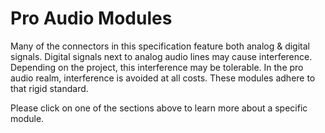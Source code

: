 # Pro Audio Modules
Many of the connectors in this specification feature both analog & digital
signals. Digital signals next to analog audio lines may cause interference.
Depending on the project, this interference may be tolerable. In the pro
audio realm, interference is avoided at all costs.
These modules adhere to that rigid standard.

Please click on one of the sections above to learn more about a specific module.
